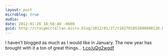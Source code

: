 ```yaml
---
layout: post
microblog: true
audio: 
date: 2012-01-26 18:58:48 -0600
guid: http://craigmcclellan.micro.blog/2012/01/27/t162701051080880128.html
---
```

I haven’t blogged as much as I would like in January. The new year has brought with it a ton of great things... [t.co/uQg2wgdf](http://t.co/uQg2wgdf)
